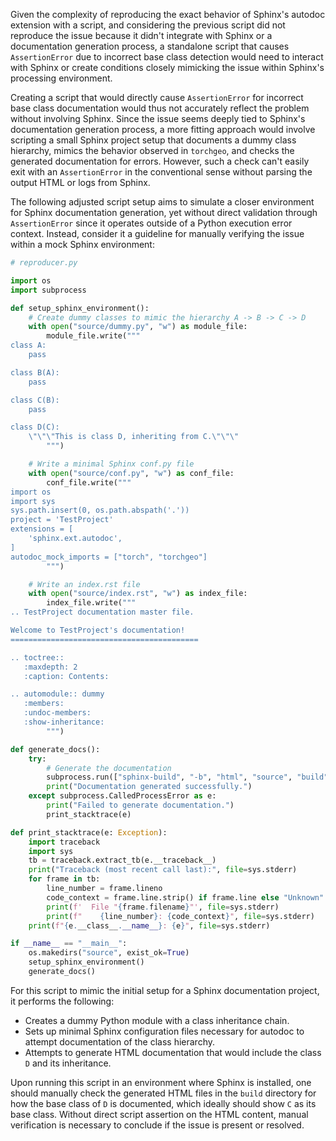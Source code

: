 Given the complexity of reproducing the exact behavior of Sphinx's autodoc extension with a script, and considering the previous script did not reproduce the issue because it didn't integrate with Sphinx or a documentation generation process, a standalone script that causes `AssertionError` due to incorrect base class detection would need to interact with Sphinx or create conditions closely mimicking the issue within Sphinx's processing environment. 

Creating a script that would directly cause `AssertionError` for incorrect base class documentation would thus not accurately reflect the problem without involving Sphinx. Since the issue seems deeply tied to Sphinx's documentation generation process, a more fitting approach would involve scripting a small Sphinx project setup that documents a dummy class hierarchy, mimics the behavior observed in `torchgeo`, and checks the generated documentation for errors. However, such a check can't easily exit with an `AssertionError` in the conventional sense without parsing the output HTML or logs from Sphinx.

The following adjusted script setup aims to simulate a closer environment for Sphinx documentation generation, yet without direct validation through `AssertionError` since it operates outside of a Python execution error context. Instead, consider it a guideline for manually verifying the issue within a mock Sphinx environment:

```python
# reproducer.py

import os
import subprocess

def setup_sphinx_environment():
    # Create dummy classes to mimic the hierarchy A -> B -> C -> D
    with open("source/dummy.py", "w") as module_file:
        module_file.write("""
class A:
    pass

class B(A):
    pass

class C(B):
    pass

class D(C):
    \"\"\"This is class D, inheriting from C.\"\"\"
        """)

    # Write a minimal Sphinx conf.py file
    with open("source/conf.py", "w") as conf_file:
        conf_file.write("""
import os
import sys
sys.path.insert(0, os.path.abspath('.'))
project = 'TestProject'
extensions = [
    'sphinx.ext.autodoc',
]
autodoc_mock_imports = ["torch", "torchgeo"]
        """)

    # Write an index.rst file
    with open("source/index.rst", "w") as index_file:
        index_file.write("""
.. TestProject documentation master file.

Welcome to TestProject's documentation!
==========================================

.. toctree::
   :maxdepth: 2
   :caption: Contents:

.. automodule:: dummy
   :members:
   :undoc-members:
   :show-inheritance:
        """)

def generate_docs():
    try:
        # Generate the documentation
        subprocess.run(["sphinx-build", "-b", "html", "source", "build"], check=True)
        print("Documentation generated successfully.")
    except subprocess.CalledProcessError as e:
        print("Failed to generate documentation.")
        print_stacktrace(e)

def print_stacktrace(e: Exception):
    import traceback
    import sys
    tb = traceback.extract_tb(e.__traceback__)
    print("Traceback (most recent call last):", file=sys.stderr)
    for frame in tb:
        line_number = frame.lineno
        code_context = frame.line.strip() if frame.line else "Unknown"
        print(f'  File "{frame.filename}"', file=sys.stderr)
        print(f"    {line_number}: {code_context}", file=sys.stderr)
    print(f"{e.__class__.__name__}: {e}", file=sys.stderr)

if __name__ == "__main__":
    os.makedirs("source", exist_ok=True)
    setup_sphinx_environment()
    generate_docs()
```

For this script to mimic the initial setup for a Sphinx documentation project, it performs the following:
- Creates a dummy Python module with a class inheritance chain.
- Sets up minimal Sphinx configuration files necessary for autodoc to attempt documentation of the class hierarchy.
- Attempts to generate HTML documentation that would include the class `D` and its inheritance.

Upon running this script in an environment where Sphinx is installed, one should manually check the generated HTML files in the `build` directory for how the base class of `D` is documented, which ideally should show `C` as its base class. Without direct script assertion on the HTML content, manual verification is necessary to conclude if the issue is present or resolved.